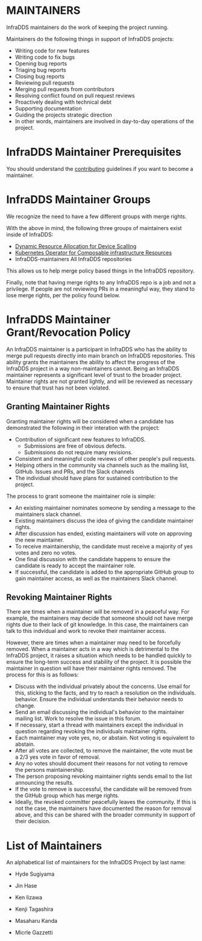 # MAINTAINERS
InfraDDS maintainers do the work of keeping the project running.

Maintainers do the following things in support of InfraDDS projects:

- Writing code for new features
- Writing code to fix bugs
- Opening bug reports
- Triaging bug reports
- Closing bug reports
- Reviewing pull requests
- Merging pull requests from contributors
- Resolving conflict found on pull request reviews
- Proactively dealing with technical debt
- Supporting documentation
- Guiding the projects strategic direction
- In other words, maintainers are involved in day-to-day operations of the project.

# InfraDDS Maintainer Prerequisites
You should understand the [contributing](https://github.com/InfraDDS/composable-dra-driver/blob/main/CONTRIBUTING.md) guidelines if you want to become a maintainer.

# InfraDDS Maintainer Groups

We recognize the need to have a few different groups with merge rights. 

With the above in mind, the following three groups of maintainers exist inside of InfraDDS:

- [Dynamic Resource Allocation for Device Scalling](https://github.com/InfraDDS/composable-dra-driver)
- [Kubernetes Operator for Composable infrastructure Resources](https://github.com/InfraDDS/composable-resource-operator)
- InfraDDS-maintainers All InfraDDS repositories

This allows us to help merge policy based things in the InfraDDS repository. 

Finally, note that having merge rights to any InfraDDS repo is a job and not a privilege. If people are not reviewing PRs in a meaningful way, they stand to lose merge rights, per the policy found below.

# InfraDDS Maintainer Grant/Revocation Policy

An InfraDDS maintainer is a participant in InfraDDS who has the ability to merge pull requests directly into main branch on InfraDDS repositories. This ability grants the maintainers the ability to affect the progress of the InfraDDS project in a way non-maintainers cannot. Being an InfraDDS maintainer represents a significant level of trust to the broader project. Maintainer rights are not granted lightly, and will be reviewed as necessary to ensure that trust has not been violated.

## Granting Maintainer Rights

Granting maintainer rights will be considered when a candidate has demonstrated the following in their interation with the project:

- Contribution of significant new features to InfraDDS.
  - Submissions are free of obvious defects.
  - Submissions do not require many revisions.
- Consistent and meaningful code reviews of other people's pull requests.
- Helping others in the community via channels such as the mailing list, GitHub. Issues and PRs, and the Slack channels
- The individual should have plans for sustained contribution to the project.

The process to grant someone the maintainer role is simple:
- An existing maintainer nominates someone by sending a message to the maintainers slack channel.
- Existing maintainers discuss the idea of giving the candidate maintainer rights.
- After discussion has ended, existing maintainers will vote on approving the new maintainer.
- To receive maintainership, the candidate must receive a majority of yes votes and zero no votes.
- One final discussion with the candidate happens to ensure the candidate is ready to accept the maintainer role.
- If successful, the candidate is added to the appropriate GitHub group to gain maintainer access, as well as the maintainers Slack channel.

## Revoking Maintainer Rights

There are times when a maintainer will be removed in a peaceful way. For example, the maintainers may decide that someone should not have merge rights due to their lack of git knowledge. In this case, the maintainers can talk to this indvidual and work to revoke their maintainer access.

However, there are times when a maintainer may need to be forcefully removed. When a maintainer acts in a way which is detrimental to the InfraDDS project, it raises a situation which needs to be handled quickly to ensure the long-term success and stability of the project. It is possible the maintainer in question will have their maintainer rights removed. The process for this is as follows:

- Discuss with the individual privately about the concerns. Use email for this, sticking to the facts, and try to reach a resolution on the individuals. behavior. Ensure the individual understands their behavior needs to change.
- Send an email discussing the individual's behavior to the maintainer mailing list. Work to resolve the issue in this forum.
- If necessary, start a thread with maintainers except the individual in question regarding revoking the individuals maintainer rights.
- Each maintainer may vote yes, no, or abstain. Not voting is equivalent to abstain.
- After all votes are collected, to remove the maintainer, the vote must be a 2/3 yes vote in favor of removal.
- Any no votes should document their reasons for not voting to remove the persons maintainership.
- The person proposing revoking maintainer rights sends email to the list announcing the results.
- If the vote to remove is successful, the candidate will be removed from the GitHub group which has merge rights.
- Ideally, the revoked committer peacefully leaves the community. If this is not the case, the maintainers have documented the reason for removal above, and this can be shared with the broader community in support of their decision.

# List of Maintainers 
An alphabetical list of maintainers for the InfraDDS Project by last name:

- Hyde Sugiyama

- Jin Hase

- Ken Iizawa

- Kenji Tagashira

- Masaharu Kanda

- Micrle Gazzetti

